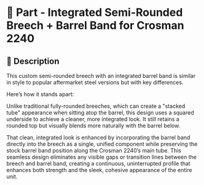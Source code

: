 # 🧩 Part - Integrated Semi-Rounded Breech + Barrel Band for Crosman 2240

## 🔧 Description

This custom semi-rounded breech with an integrated barrel band is similar in style to popular aftermarket steel versions but with key differences.

Here’s how it stands apart:

Unlike traditional fully-rounded breeches, which can create a "stacked tube" appearance when sitting atop the barrel, this design uses a squared underside to achieve a cleaner, more integrated look. It still retains a rounded top but visually blends more naturally with the barrel below.

That clean, integrated look is enhanced by incorporating the barrel band directly into the breech as a single, unified component while preserving the stock barrel band position along the Crosman 2240’s main tube. This seamless design eliminates any visible gaps or transition lines between the breech and barrel band, creating a continuous, uninterrupted profile that enhances both strength and the sleek, cohesive appearance of the entire unit.
